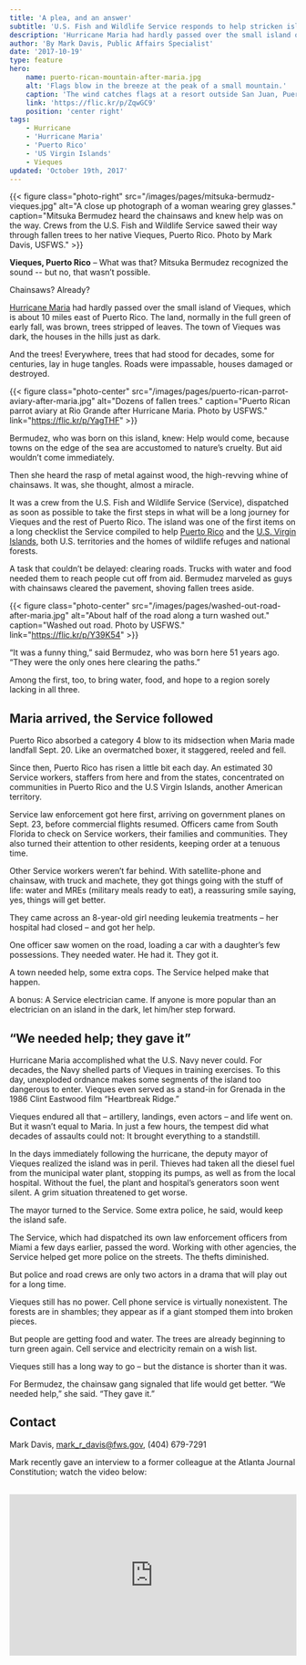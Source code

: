 ```yaml
---
title: 'A plea, and an answer'
subtitle: 'U.S. Fish and Wildlife Service responds to help stricken island'
description: 'Hurricane Maria had hardly passed over the small island of Vieques, which is about 10 miles east of Puerto Rico. The land, normally in the full green of early fall, was brown, trees stripped of leaves. The town of Vieques was dark, the houses in the hills just as dark.'
author: 'By Mark Davis, Public Affairs Specialist'
date: '2017-10-19'
type: feature
hero:
    name: puerto-rican-mountain-after-maria.jpg
    alt: 'Flags blow in the breeze at the peak of a small mountain.'
    caption: 'The wind catches flags at a resort outside San Juan, Puerto Rico. Photo by Mark Davis, USFWS.'
    link: 'https://flic.kr/p/ZqwGC9'
    position: 'center right'
tags:
    - Hurricane
    - 'Hurricane Maria'
    - 'Puerto Rico'
    - 'US Virgin Islands'
    - Vieques
updated: 'October 19th, 2017'
---
```


{{< figure class="photo-right" src="/images/pages/mitsuka-bermudz-vieques.jpg" alt="A close up photograph of a woman wearing grey glasses." caption="Mitsuka Bermudez heard the chainsaws and knew help was on the way. Crews from the U.S. Fish and Wildlife Service sawed their way through fallen trees to her native Vieques, Puerto Rico. Photo by Mark Davis, USFWS." >}}

**Vieques, Puerto Rico** – What was that? Mitsuka Bermudez recognized the sound -- but no, that wasn’t possible.

Chainsaws? Already?

[Hurricane Maria](https://www.fws.gov/hurricane/maria) had hardly passed over the small island of Vieques, which is about 10 miles east of Puerto Rico. The land, normally in the full green of early fall, was brown, trees stripped of leaves. The town of Vieques was dark, the houses in the hills just as dark.

And the trees! Everywhere, trees that had stood for decades, some for centuries, lay in huge tangles. Roads were impassable, houses damaged or destroyed. 

{{< figure class="photo-center" src="/images/pages/puerto-rican-parrot-aviary-after-maria.jpg" alt="Dozens of fallen trees." caption="Puerto Rican parrot aviary at Rio Grande after Hurricane Maria. Photo by USFWS." link="https://flic.kr/p/YagTHF" >}}

Bermudez, who was born on this island, knew: Help would come, because towns on the edge of the sea are accustomed to nature’s cruelty. But aid wouldn’t come immediately.

Then she heard the rasp of metal against wood, the high-revving whine of chainsaws. It was, she thought, almost a miracle.

It was a crew from the U.S. Fish and Wildlife Service (Service), dispatched as soon as possible to take the first steps in what will be a long journey for Vieques and the rest of Puerto Rico. The island was one of the first items on a long checklist the Service compiled to help [Puerto Rico](/puerto-rico) and the [U.S. Virgin Islands](/us-virgin-islands), both U.S. territories and the homes of wildlife refuges and national forests.

A task that couldn’t be delayed: clearing roads. Trucks with water and food needed them to reach people cut off from aid. Bermudez marveled as guys with chainsaws cleared the pavement, shoving fallen trees aside. 

{{< figure class="photo-center" src="/images/pages/washed-out-road-after-maria.jpg" alt="About half of the road along a turn washed out." caption="Washed out road. Photo by USFWS." link="https://flic.kr/p/Y39K54" >}}

“It was a funny thing,” said Bermudez, who was born here 51 years ago. “They were the only ones here clearing the paths.”

Among the first, too, to bring water, food, and hope to a region sorely lacking in all three.

## Maria arrived, the Service followed

Puerto Rico absorbed a category 4 blow to its midsection when Maria made landfall Sept. 20. Like an overmatched boxer, it staggered, reeled and fell.

Since then, Puerto Rico has risen a little bit each day. An estimated 30 Service workers, staffers from here and from the states, concentrated on communities in Puerto Rico and the U.S Virgin Islands, another American territory.

Service law enforcement got here first, arriving on government planes on Sept. 23, before commercial flights resumed. Officers came from South Florida to check on Service workers, their families and communities. They also turned their attention to other residents, keeping order at a tenuous time.

Other Service workers weren’t far behind. With satellite-phone and chainsaw, with truck and machete, they got things going with the stuff of life: water and MREs (military meals ready to eat), a reassuring smile saying, yes, things will get better.

They came across an 8-year-old girl needing leukemia treatments – her hospital had closed – and got her help. 

One officer saw women on the road, loading a car with a daughter’s few possessions. They needed water. He had it. They got it.

A town needed help, some extra cops. The Service helped make that happen.

A bonus: A Service electrician came. If anyone is more popular than an electrician on an island in the dark, let him/her step forward.

## “We needed help; they gave it”

Hurricane Maria accomplished what the U.S. Navy never could. For decades, the Navy shelled parts of Vieques in training exercises. To this day, unexploded ordnance makes some segments of the island too dangerous to enter. Vieques even served as a stand-in for Grenada in the 1986 Clint Eastwood film “Heartbreak Ridge.”

Vieques endured all that – artillery, landings, even actors – and life went on. But it wasn’t equal to Maria. In just a few hours, the tempest did what decades of assaults could not: It brought everything to a standstill.

In the days immediately following the hurricane, the deputy mayor of Vieques realized the island was in peril. Thieves had taken all the diesel fuel from the municipal water plant, stopping its pumps, as well as from the local hospital. Without the fuel, the plant and hospital’s generators soon went silent. A grim situation threatened to get worse.

The mayor turned to the Service. Some extra police, he said, would keep the island safe.

The Service, which had dispatched its own law enforcement officers from Miami a few days earlier, passed the word. Working with other agencies, the Service helped get more police on the streets. The thefts diminished.

But police and road crews are only two actors in a drama that will play out for a long time. 

Vieques still has no power. Cell phone service is virtually nonexistent. The forests are in shambles; they appear as if a giant stomped them into broken pieces.

But people are getting food and water. The trees are already beginning to turn green again. Cell service and electricity remain on a wish list.

Vieques still has a long way to go – but the distance is shorter than it was.

For Bermudez, the chainsaw gang signaled that life would get better. “We needed help,” she said. “They gave it.”

## Contact

Mark Davis, [mark_r_davis@fws.gov](mailto:mark_r_davis@fws.gov), (404) 679-7291  

Mark recently gave an interview to a former colleague at the Atlanta Journal Constitution; watch the video below:  

<br>
<div style="position: relative; padding-bottom: 56.25%; overflow: hidden;">
  <iframe src="https://www.facebook.com/plugins/video.php?href=https%3A%2F%2Fwww.facebook.com%2Fatlbuzz%2Fvideos%2F10156742108809832%2F&show_text=0" style="position: absolute; width: 100%; height: 100%;" scrolling="no" frameborder="0" allowTransparency="true" allowFullScreen="true" title="Mark Davis was interviewed by a former colleague at the Atlanta Journal Constitution"></iframe>
</div>

